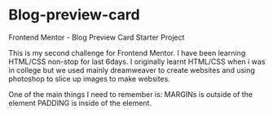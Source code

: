 # Blog-preview-card
Frontend Mentor - Blog Preview Card Starter Project

This is my second challenge for Frontend Mentor. I have been learning HTML/CSS non-stop for last 6days.
I originally learnt HTML/CSS when i was in college but we used mainly dreamweaver to create websites and using photoshop to slice up images to make websites.

One of the main things I need to remember is:
    MARGINs is outside of the element
    PADDING is inside of the element.
